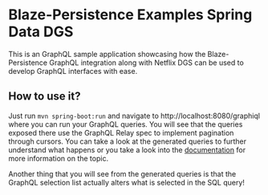 Blaze-Persistence Examples Spring Data DGS
==========
This is an GraphQL sample application showcasing how the Blaze-Persistence GraphQL
integration along with Netflix DGS can be used to develop GraphQL interfaces with ease.

## How to use it?

Just run `mvn spring-boot:run` and navigate to http://localhost:8080/graphiql where you can run your GraphQL queries.
You will see that the queries exposed there use the GraphQL Relay spec to implement pagination through cursors.
You can take a look at the generated queries to further understand what happens or you take a look into the [documentation](https://persistence.blazebit.com/documentation/core/manual/en_US/index.html#anchor-keyset-pagination) for more information on the topic.

Another thing that you will see from the generated queries is that the GraphQL selection list actually alters what is selected in the SQL query!